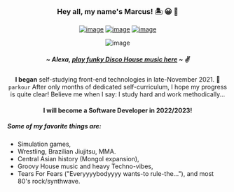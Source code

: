             
<div align=center>
 
### Hey all, my name's Marcus! 	:desert_island:	:grinning: :call_me_hand: 

 
[![image](https://img.shields.io/badge/LinkedIn-0077B5?style=for-the-badge&logo=linkedin&logoColor=white)](https://www.linkedin.com/in/marcusanthonylorenzo/) [![image](https://img.shields.io/badge/Instagram-E4405F?style=for-the-badge&logo=instagram&logoColor=white)](https://www.instagram.com/marcusanthonylorenzo/) [![image](https://img.shields.io/badge/Gmail-D14836?style=for-the-badge&logo=gmail&logoColor=white)](mailto:marcus.anthony.lorenzo)

![image](https://media0.giphy.com/media/ZrlYxeVZ0zqkU/200w.gif?cid=82a1493bihjpoeklnsatzbgux2vdo1aha4dzpovzi68bofaj&rid=200w.gif&ct=g)
##### ~ Alexa, [play funky Disco House music here](https://www.youtube.com/watch?v=1QxtWu-pJw0) ~  :v:

**I began**  self-studying front-end technologies in late-November 2021. :cartwheeling: `parkour`
After only months of dedicated self-curriculum, I hope my progress is quite clear! Believe me when I say: I study hard and work methodically...
#### I will become a **Software Developer in 2022/2023!**

<!-- ![image](https://github-readme-stats.vercel.app/api/top-langs/?username=marcusanthonylorenzo) -->
</div>

##### Some of my favorite things are:
 - Simulation games,
 - Wrestling, Brazilian Jiujitsu, MMA.
 - Central Asian history (Mongol expansion),
 - Groovy House music and heavy Techno-vibes,
 - Tears For Fears ("Everyyyybodyyyy wants-to rule-the..."), and most 80's rock/synthwave.


<!---
marcusanthonylorenzo/marcusanthonylorenzo is a ✨ special ✨ repository because its `README.md` (this file) appears on your GitHub profile.
You can click the Preview link to take a look at your changes.
--->
